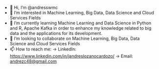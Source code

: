 - 👋 Hi, I’m @andresswmc
- 👀 I’m interested in Machine Learning, Big Data, Data Science and Cloud Services Fields 
- 🌱 I’m currently learning Machine Learning and Data Science in Python and R, Apache Kafka in order to enhance my knowledge related to big data and the applications for its development. 
- 💞️ I’m looking to collaborate on Machine Learning, Big Data, Data Science and Cloud Services Fields
- 📫 How to reach me:
-> LinkedIn: https://www.linkedin.com/in/jandreslozanocardozo/
-> Email: andrezc48@gmail.com

<!---
andresswmc/andresswmc is a ✨ special ✨ repository because its `README.md` (this file) appears on your GitHub profile.
You can click the Preview link to take a look at your changes.
--->
